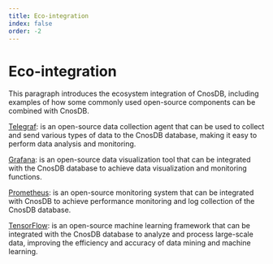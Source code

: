 ```yaml
---
title: Eco-integration
index: false
order: -2
---
```


# Eco-integration

This paragraph introduces the ecosystem integration of CnosDB, including examples of how some commonly used open-source components can be combined with CnosDB.

[Telegraf](./collect/telegraf): is an open-source data collection agent that can be used to collect and send various types of data to the CnosDB database, making it easy to perform data analysis and monitoring.

[Grafana](./visualization/grafana): is an open-source data visualization tool that can be integrated with the CnosDB database to achieve data visualization and monitoring functions.

[Prometheus](./collect/prometheus): is an open-source monitoring system that can be integrated with CnosDB to achieve performance monitoring and log collection of the CnosDB database.

[TensorFlow](./ml/tensorflow): is an open-source machine learning framework that can be integrated with the CnosDB database to analyze and process large-scale data, improving the efficiency and accuracy of data mining and machine learning.

